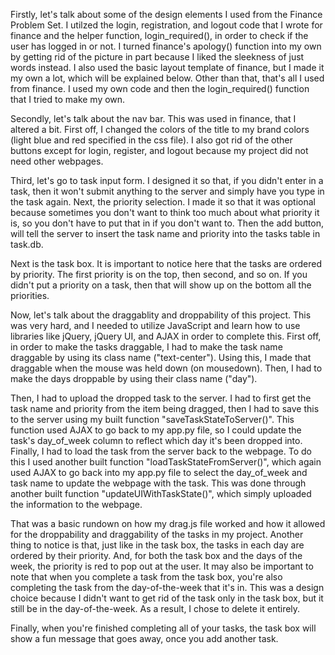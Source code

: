 Firstly, let's talk about some of the design elements I used from the Finance Problem Set. I utilzed the login, registration, and logout code that I wrote for finance and the helper function, login_required(), in order to check if the user has logged in or not. I turned finance's apology() function into my own by getting rid of the picture in part because I liked the sleekness of just words instead. I also used the basic layout template of finance, but I made it my own a lot, which will be explained below. Other than that, that's all I used from finance. I used my own code and then the login_required() function that I tried to make my own.

Secondly, let's talk about the nav bar. This was used in finance, that I altered a bit. First off, I changed the colors of the title to my brand colors (light blue and red specified in the css file). I also got rid of the other buttons except for login, register, and logout because my project did not need other webpages.

Third, let's go to task input form. I designed it so that, if you didn't enter in a task, then it won't submit anything to the server and simply have you type in the task again. Next, the priority selection. I made it so that it was optional because sometimes you don't want to think too much about what priority it is, so you don't have to put that in if you don't want to. Then the add button, will tell the server to insert the task name and priority into the tasks table in task.db.

Next is the task box. It is important to notice here that the tasks are ordered by priority. The first priority is on the top, then second, and so on. If you didn't put a priority on a task, then that will show up on the bottom all the priorities.

Now, let's talk about the draggablity and droppability of this project. This was very hard, and I needed to utilize JavaScript and learn how to use libraries like jQuery, jQuery UI, and AJAX in order to complete this. First off, in order to make the tasks draggable, I had to make the task name draggable by using its class name ("text-center"). Using this, I made that draggable when the mouse was held down (on mousedown). Then, I had to make the days droppable by using their class name ("day").

Then, I had to upload the dropped task to the server. I had to first get the task name and priority from the item being dragged, then I had to save this to the server using my built function "saveTaskStateToServer()". This function used AJAX to go back to my app.py file, so I could update the task's day_of_week column to reflect which day it's been dropped into. Finally, I had to load the task from the server back to the webpage. To do this I used another built function "loadTaskStateFromServer()", which again used AJAX to go back into my app.py file to select the day_of_week and task name to update the webpage with the task. This was done through another built function "updateUIWithTaskState()", which simply uploaded the information to the webpage.

That was a basic rundown on how my drag.js file worked and how it allowed for the droppability and draggability of the tasks in my project. Another thing to notice is that, just like in the task box, the tasks in each day are ordered by their priority. And, for both the task box and the days of the week, the priority is red to pop out at the user. It may also be important to note that when you complete a task from the task box, you're also completing the task from the day-of-the-week that it's in. This was a design choice because I didn't want to get rid of the task only in the task box, but it still be in the day-of-the-week. As a result, I chose to delete it entirely.

Finally, when you're finished completing all of your tasks, the task box will show a fun message that goes away, once you add another task. 
